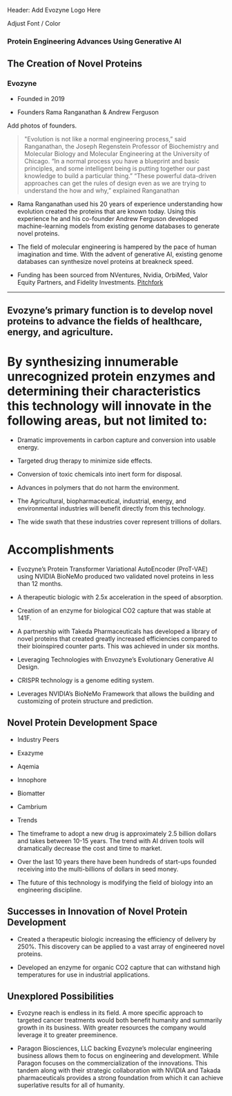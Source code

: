 Header: Add Evozyne Logo Here

Adjust Font / Color


### Protein Engineering Advances Using Generative AI 

## The Creation of Novel Proteins

### Evozyne

* Founded in 2019

* Founders Rama Ranganathan & Andrew Ferguson

Add photos of founders.

> "Evolution is not like a normal engineering process,” said Ranganathan, the Joseph Regenstein Professor of Biochemistry and Molecular Biology and Molecular Engineering at the University of Chicago. “In a normal process you have a blueprint and basic principles, and some intelligent being is putting together our past knowledge to build a particular thing.”
> “These powerful data-driven approaches can get the rules of design even as we are trying to understand the how and why,” explained Ranganathan

* Rama Ranganathan used his 20 years of experience understanding how evolution created the proteins that are known today. Using this experience he and his co-founder Andrew Ferguson developed machine-learning models from existing genome databases to generate novel proteins. 

* The field of molecular engineering is hampered by the pace of human imagination and time. With the advent of generative AI, existing genome databases can synthesize novel proteins at breakneck speed.  

* Funding has been sourced from NVentures, Nvidia, OrbiMed, Valor Equity Partners, and Fidelity Investments. [Pitchfork](https://pitchbook.com/profiles/company/433306-00#investors)

___
   
## Evozyne’s primary function is to develop novel proteins to advance the fields of healthcare, energy, and agriculture.

# By synthesizing innumerable unrecognized protein enzymes and determining their characteristics this technology will innovate in the following areas, but not limited to:

* Dramatic improvements in carbon capture and conversion into usable energy.
* Targeted drug therapy to minimize side effects.
* Conversion of toxic chemicals into inert form for disposal.
* Advances in polymers that do not harm the environment.  

* The Agricultural, biopharmaceutical, industrial, energy, and environmental industries will benefit directly from this technology.  

* The wide swath that these industries cover represent trillions of dollars.

# Accomplishments

* Evozyne’s Protein Transformer Variational AutoEncoder (ProT-VAE) using NVIDIA BioNeMo produced two validated novel proteins in less than 12 months. 

* A therapeutic biologic with 2.5x acceleration in the speed of absorption.

* Creation of an enzyme for biological CO2 capture that was stable at 141F. 

* A partnership with Takeda Pharmaceuticals has developed a library of novel proteins that created greatly increased efficiencies compared to their bioinspired counter parts. This was achieved in under six months.           

* Leveraging Technologies with Envozyne’s Evolutionary Generative AI Design. 

* CRISPR technology is a genome editing system.  

* Leverages NVIDIA’s BioNeMo Framework that allows the building and customizing of protein structure and prediction. 

## Novel Protein Development Space

* Industry Peers

* Exazyme	
* Aqemia
* Innophore
* Biomatter
* Cambrium
 
* Trends

* The timeframe to adopt a new drug is approximately 2.5 billion dollars and takes between 10-15 years. The trend with AI driven tools will dramatically decrease the cost and time to market.  

* Over the last 10 years there have been hundreds of start-ups founded receiving into the multi-billions of dollars in seed money.

* The future of this technology is modifying the field of biology into an engineering discipline. 

## Successes in Innovation of Novel Protein Development

* Created a therapeutic biologic increasing the efficiency of delivery by 250%. This discovery can be applied to a vast array of engineered novel proteins.

* Developed an enzyme for organic CO2 capture that can withstand high temperatures for use in industrial applications. 



## Unexplored Possibilities

* Evozyne reach is endless in its field. A more specific approach to targeted cancer treatments would both benefit humanity and summarily growth in its business. With greater resources the company would leverage it to greater preeminence.

* Paragon Biosciences, LLC backing Evozyne’s molecular engineering business allows them to focus on engineering and development. While Paragon focuses on the commercialization of the innovations. This tandem along with their strategic collaboration with NVIDIA and Takada pharmaceuticals provides a strong foundation from which it can achieve superlative results for all of humanity.   


